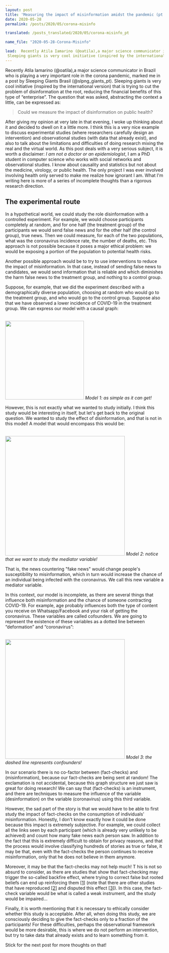 ```yaml
---
layout: post
title: 'Measuring the impact of misinformation amidst the pandemic (pt. 1)'
date: 2020-05-28
permalink: /posts/2020/05/corona-misinfo

translated: /posts_translated/2020/05/corona-misinfo_pt

name_file: "2020-05-28-Corona-Misinfo"

lead:  Recently Atila Iamarino (@oatila),a major science communicator in Brazil who is playing a very important role in the COVID-19 pandemic, tagged me in a thread created by Sleeping Giants Brasil (@slpng_giants_pt), if you read portuguese you can check it [here](https://twitter.com/oatila/status/1265399350995431426).
 Sleeping giants is very cool initiative (inspired by the international version) that is trying to cut the problem of disinformation at the root, reducing the financial benefits of this type of “enterprise”.
---
```


Recently Atila Iamarino (@oatila),a major science communicator in Brazil who is playing a very important role in the corona pandemic, marked me in a post by Sleeping Giants Brasil (@slpng_giants_pt).
 Sleeping giants is very cool initiative (inspired by the international version) that is trying to cut the problem of disinformation at the root, reducing the financial benefits of this type of “enterprise”. 
The question that was asked, abstracting the context a little, can be expressed as:

>Could we measure the impact of disinformation on public health?

After giving my opinion at very late in that evening, I woke up thinking about it and decided to dwell on it a little more. 
I think this is a very nice example to discuss experimental studies (where researchers carefully design an intervention) and observational studies (with data that already exist), and also to talk about the limitations and difficulties of doing research mixing the real and the virtual world. 
As this post deals with a very serious subject, it is worth a disclaimer: *I am not a doctor or an epidemiologist*, I am a PhD student in computer science who works with social networks and observational studies. 
I know about causality and statistics but not about the medicine,  virology, or public health.
The only project I was ever involved involving health only served to make me realize how ignorant I am.
What I'm writing here is more of a series of incomplete thoughts than a rigorous research direction.

## The experimental route

In a hypothetical world, we could study the role disinformation with a controlled experiment. 
For example, we would choose participants completely at random, and for one half (the treatment group) of the participants we would send false news and for the other half (the control group), true news. 
Then we could measure, for each of the two populations, what was the coronavirus incidence rate, the number of deaths, etc.
 This approach is not possible because it poses a major ethical problem: we would be exposing a portion of the population to potential health risks.

Another possible approach would be to try to use interventions to reduce the impact of misinformation. 
In that case, instead of sending false news to candidates, we would send information that is reliable and which diminishes the harm false news to the treatment group, and nothing to a control group.

Suppose, for example, that we did the experiment described with a demographically diverse population, choosing at random who would go to the treatment group, and who would go to the control group. 
Suppose also that we have observed a lower incidence of COVID-19 in the treatment group. 
We can express our model with a causal graph:

<br />

<img src="{{ site.baseurl }}/images/2020-05-28-Corona-Misinfo/blog_1.png" width="250px" >
<em>Model 1: as simple as it can get!</em>
<br />

However, this is not exactly what we wanted to study initially. 
I think this study would be interesting in itself, but let's get back to the original question. 
We wanted to study the effect of disinformation, and that is not in this model! 
A model that would encompass this would be:

<br />
<img src="{{ site.baseurl }}/images/2020-05-28-Corona-Misinfo/blog_2.png" width="380px" >
<em>Model 2: notice that we want to study the mediator variable!</em>
<br />

That is, the news countering "fake news" would change people's susceptibility to misinformation, which in turn would increase the chance of an individual being infected with the coronavirus. 
We call this new variable a mediator variable.

In this context, our model is incomplete, as there are several things that influence both misinformation and the chance of someone contracting COVID-19. 
For example, age probably influences both the type of content you receive on Whatsapp/Facebook and your risk of getting the coronavirus. 
These variables are called cofounders. 
We are going to represent the existence of these variables as a dotted line between “deformation” and “coronavirus”:

<br />
<img src="{{ site.baseurl }}/images/2020-05-28-Corona-Misinfo/blog_3.png" width="380px" >
<em>Model 3: the dashed line represents confounders!</em>
<br />

In our scenario there is no co-factor between (fact-checks) and (misinformation), because our fact-checks are being sent at random! 
The exclamation is not accidental, because this graph structure we just saw is great for doing research! 
We can say that (fact-checks) is an instrument, and there are techniques to measure the influence of the variable (desinformation) on the variable (coronavirus) using this third variable.

However, the sad part of the story is that we would have to be able to first study the impact of fact-checks on the consumption of individuals' misinformation. 
Honestly, I don't know exactly how it could be done because this impact is extremely subjective. 
For example, we could collect all the links seen by each participant (which is already very unlikely to be achieved) and count how many fake news each person saw. 
In addition to the fact that this is extremely difficult to obtain for privacy reasons, and that the process would involve classifying hundreds of stories as true or false, it may be that, even with the fact-checks the person continues to receive misinformation, only that he does not believe in them anymore.

Moreover, it may be that the fact-checks may not help much! T
his is not so absurd to consider, as there are studies that show that fact-checking may trigger the so-called backfire effect, where trying to correct false but rooted beliefs can end up reinforcing them [[1]](https://pubmed.ncbi.nlm.nih.gov/23211778/) (note that there are other studies that have reproduced [[2]](https://link.springer.com/article/10.1007/s11109-010-9112-2?LI%3Dtrue) and disputed this effect [[3]](https://link.springer.com/article/10.1007/s11109-018-9443-y)). 
In this case, the fact-check variable would be what is called a weak instrument, and the study would be impaired...

Finally, it is worth mentioning that it is necessary to ethically consider whether this study is acceptable. 
After all, when doing this study, we are consciously deciding to give the fact-checks only to a fraction of the participants! 
For these difficulties, perhaps the observational framework would be more desirable, this is where we do not perform an intervention, but try to take data that already exists and to learn something from it.

Stick for the next post for more thoughts on that!

